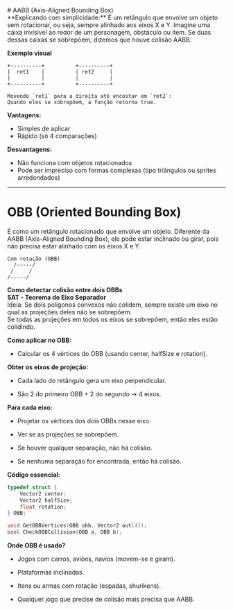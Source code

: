<div font color="red"># AABB (Axis-Aligned Bounding Box)</div>
**Explicando com simplicidade:**
É um retângulo que envolve um objeto sem rotacionar, ou seja, sempre alinhado aos eixos X e Y. Imagine uma caixa invisível ao redor de um personagem, obstáculo ou item. Se duas dessas caixas se sobrepõem, dizemos que houve colisão AABB.

**Exemplo visual**
```
+----------+          +----------+
|  ret1    |          | ret2     |
|          |          |          |
+----------+          +----------+

Movendo `ret1` para a direita até encostar em `ret2`:
Quando eles se sobrepõem, a função retorna true.
```
**Vantagens:** <br/>
- Simples de aplicar<br/>
- Rápido (só 4 comparações)<br/>

**Desvantagens:** <br/>
- Não funciona com objetos rotacionados<br/>
- Pode ser impreciso com formas complexas (tipo triângulos ou sprites arredondados)<br/>

----------------------------------------------------------------------------------------------------------------------------------------------------------------------------------------------
# OBB (Oriented Bounding Box)
É como um retângulo rotacionado que envolve um objeto. Diferente da AABB (Axis-Aligned Bounding Box), ele pode estar inclinado ou girar, pois não precisa estar alinhado com os eixos X e Y.
```
Com rotação (OBB)
  /-----/
 /     /
/-----/
```
**Como detectar colisão entre dois OBBs**<br/>
**SAT - Teorema do Eixo Separador**<br/>
Ideia: Se dois polígonos convexos não colidem, sempre existe um eixo no qual as projeções deles não se sobrepõem.<br/>
Se todas as projeções em todos os eixos se sobrepõem, então eles estão colidindo.<br/>

**Como aplicar no OBB:**<br/>
- Calcular os 4 vértices do OBB (usando center, halfSize e rotation).<br/>

**Obter os eixos de projeção:**<br/>

- Cada lado do retângulo gera um eixo perpendicular.<br/>

- São 2 do primeiro OBB + 2 do segundo → 4 eixos.<br/>

**Para cada eixo:**<br/>

- Projetar os vértices dos dois OBBs nesse eixo.<br/>

- Ver se as projeções se sobrepõem.<br/>

- Se houver qualquer separação, não há colisão.<br/>

- Se nenhuma separação for encontrada, então há colisão.<br/>

**Código essencial:** 
```C
typedef struct {
    Vector2 center;
    Vector2 halfSize;
    float rotation;
} OBB;

void GetOBBVertices(OBB obb, Vector2 out[4]);
bool CheckOBBCollision(OBB a, OBB b);
```

**Onde OBB é usado?**<br/>
- Jogos com carros, aviões, navios (movem-se e giram).<br/>

- Plataformas inclinadas.<br/>

- Itens ou armas com rotação (espadas, shurikens).<br/>

- Qualquer jogo que precise de colisão mais precisa que AABB.<br/>


